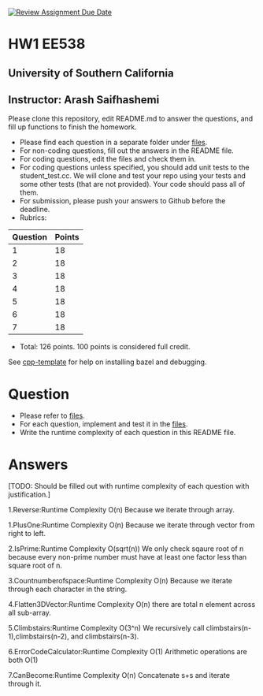 [![Review Assignment Due Date](https://classroom.github.com/assets/deadline-readme-button-22041afd0340ce965d47ae6ef1cefeee28c7c493a6346c4f15d667ab976d596c.svg)](https://classroom.github.com/a/9yWLqeIe)

# HW1 EE538
## University of Southern California
## Instructor: Arash Saifhashemi

Please clone this repository, edit README.md to answer the questions, and fill up functions to finish the homework.

- Please find each question in a separate folder under [files](/files).
- For non-coding questions, fill out the answers in the README file.
- For coding questions, edit the files and check them in.
- For coding questions unless specified, you should add unit tests to the student_test.cc.
  We will clone and test your repo using your tests and some other tests (that are not provided). Your code should pass all of them.
- For submission, please push your answers to Github before the deadline.
- Rubrics:
  
| Question | Points |
| -------- | ------ |
| 1        | 18     |
| 2        | 18     |
| 3        | 18     |
| 4        | 18     |
| 5        | 18     |
| 6        | 18     |
| 7        | 18     |

- Total: 126 points. 100 points is considered full credit.


See [cpp-template](https://github.com/ourarash/cpp-template) for help on installing bazel and debugging.

# Question
- Please refer to [files](/files).
- For each question, implement and test it in the [files](/files).
- Write the runtime complexity of each question in this README file.

# Answers
[TODO: Should be filled out with runtime complexity of each question with justification.]

1.Reverse:Runtime Complexity O(n)
Because we iterate through array.

1.PlusOne:Runtime Complexity O(n)
Because we iterate through vector from right to left.

2.IsPrime:Runtime Complexity O(sqrt(n))
We only check sqaure root of n because every non-prime number must have at least
one factor less than square root of n.

3.Countnumberofspace:Runtime Complexity O(n)
Because we iterate through each character in the string.

4.Flatten3DVector:Runtime Complexity O(n)
there are total n element across all sub-array.

5.Climbstairs:Runtime Complexity O(3^n)
We recursively call climbstairs(n-1),climbstairs(n-2), and climbstairs(n-3).

6.ErrorCodeCalculator:Runtime Complexity O(1)
Arithmetic operations are both O(1)

7.CanBecome:Runtime Complexity O(n)
Concatenate s+s and iterate through it.